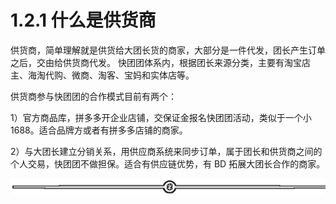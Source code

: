 # 1.2.1 什么是供货商

供货商，简单理解就是供货给大团长货的商家，大部分是一件代发，团长产生订单之后，交由给供货商代发。 快团团体系内，根据团长来源分类，主要有淘宝店主、海淘代购、微商、淘客、宝妈和实体店等。

供货商参与快团团的合作模式目前有两个：

1）官方商品库，拼多多开企业店铺，交保证金报名快团团活动，类似于一个小 1688。适合品牌方或者有拼多多店铺的商家。

2）与大团长建立分销关系，用供应商系统来同步订单，属于团长和供货商之间的个人交易，快团团不做担保。适合有供应链优势，有 BD 拓展大团长合作的商家。

![](img/dd92b07373c3325b41989991c0898588.png)